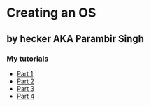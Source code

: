 # Creating an OS

## by hecker AKA Parambir Singh

### My tutorials

- [Part 1](https://github.com/Sherry65-code/Creating-an-OS/blob/main/Part%201.md)
- [Part 2](https://github.com/Sherry65-code/Creating-an-OS/blob/main/Part%202.md)
- [Part 3](https://github.com/Sherry65-code/Creating-an-OS/blob/main/Part%203.md)
- [Part 4](https://github.com/Sherry65-code/Creating-an-OS/blob/main/Part%204.md)
